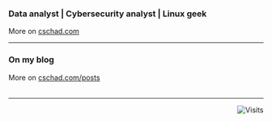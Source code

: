 ###  Data analyst | Cybersecurity analyst | Linux geek
More on [cschad.com](https://cschad.com)

<table><tr>

---

### On my blog
<!-- BLOG-POST-LIST:START -->
<!-- BLOG-POST-LIST:END -->
More on [cschad.com/posts](https://cschad.com/posts)
</tr>
</table>

---

<a href="https://visitor-badge.laobi.icu/badge?page_id=AnasBoubechra.visitor-badge&title=Visits"><img src="https://visitor-badge.laobi.icu/badge?page_id=AnasBoubechra.visitor-badge&title=Visits" align="right" alt="Visits"></a> 
